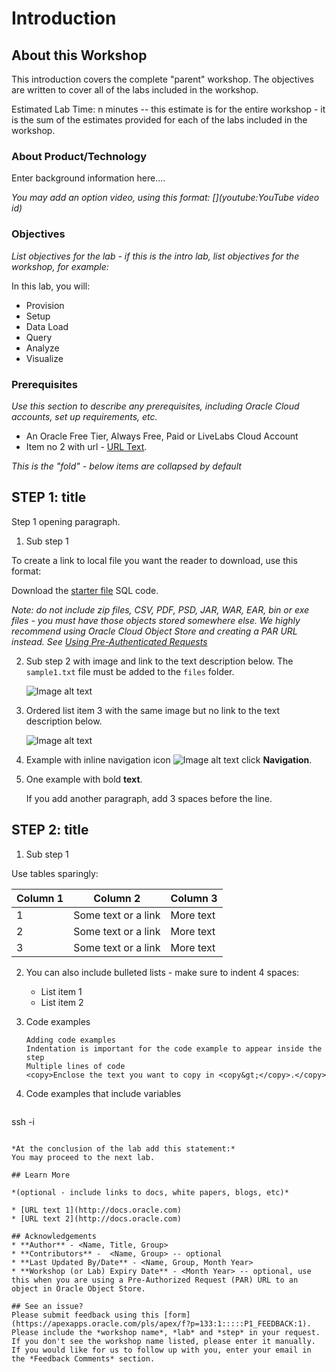 # Introduction

## About this Workshop

This introduction covers the complete "parent" workshop. The objectives are written to cover all of the labs included in the workshop.

Estimated Lab Time: n minutes -- this estimate is for the entire workshop - it is the sum of the estimates provided for each of the labs included in the workshop.

### About Product/Technology
Enter background information here....

*You may add an option video, using this format: [](youtube:YouTube video id)*

  [](youtube:zNKxJjkq0Pw)

### Objectives

*List objectives for the lab - if this is the intro lab, list objectives for the workshop, for example:*

In this lab, you will:
* Provision
* Setup
* Data Load
* Query
* Analyze
* Visualize

### Prerequisites

*Use this section to describe any prerequisites, including Oracle Cloud accounts, set up requirements, etc.*

* An Oracle Free Tier, Always Free, Paid or LiveLabs Cloud Account
* Item no 2 with url - [URL Text](https://www.oracle.com).

*This is the "fold" - below items are collapsed by default*

## **STEP 1**: title

Step 1 opening paragraph.

1. Sub step 1

  To create a link to local file you want the reader to download, use this format:

  Download the [starter file](files/starter-file.sql) SQL code.

  *Note: do not include zip files, CSV, PDF, PSD, JAR, WAR, EAR, bin or exe files - you must have those objects stored somewhere else. We highly recommend using Oracle Cloud Object Store and creating a PAR URL instead. See [Using Pre-Authenticated Requests](https://docs.cloud.oracle.com/en-us/iaas/Content/Object/Tasks/usingpreauthenticatedrequests.htm)*

2. Sub step 2 with image and link to the text description below. The `sample1.txt` file must be added to the `files` folder.

    ![Image alt text](images/sample1.png "Image title")

3. Ordered list item 3 with the same image but no link to the text description below.

    ![Image alt text](images/sample1.png)

4. Example with inline navigation icon ![Image alt text](images/sample2.png) click **Navigation**.

5. One example with bold **text**.

   If you add another paragraph, add 3 spaces before the line.

## **STEP 2:** title

1. Sub step 1

  Use tables sparingly:

  | Column 1 | Column 2 | Column 3 |
  | --- | --- | --- |
  | 1 | Some text or a link | More text  |
  | 2 |Some text or a link | More text |
  | 3 | Some text or a link | More text |

2. You can also include bulleted lists - make sure to indent 4 spaces:

    - List item 1
    - List item 2

3. Code examples

    ```
    Adding code examples
  	Indentation is important for the code example to appear inside the step
    Multiple lines of code
  	<copy>Enclose the text you want to copy in <copy&gt;</copy>.</copy>
    ```

4. Code examples that include variables

	```
  <copy>ssh -i <ssh-key-file></copy>
  ```

*At the conclusion of the lab add this statement:*
You may proceed to the next lab.

## Learn More

*(optional - include links to docs, white papers, blogs, etc)*

* [URL text 1](http://docs.oracle.com)
* [URL text 2](http://docs.oracle.com)

## Acknowledgements
* **Author** - <Name, Title, Group>
* **Contributors** -  <Name, Group> -- optional
* **Last Updated By/Date** - <Name, Group, Month Year>
* **Workshop (or Lab) Expiry Date** - <Month Year> -- optional, use this when you are using a Pre-Authorized Request (PAR) URL to an object in Oracle Object Store.

## See an issue?
Please submit feedback using this [form](https://apexapps.oracle.com/pls/apex/f?p=133:1:::::P1_FEEDBACK:1). Please include the *workshop name*, *lab* and *step* in your request.  If you don't see the workshop name listed, please enter it manually. If you would like for us to follow up with you, enter your email in the *Feedback Comments* section.
